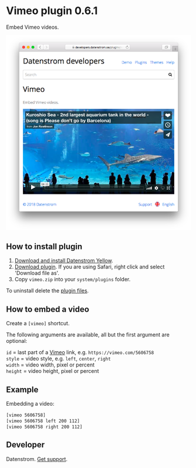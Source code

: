 Vimeo plugin 0.6.1
==================
Embed Vimeo videos.

<p align="center"><img src="vimeo-screenshot.png?raw=true" alt="Screenshot"></p>

## How to install plugin

1. [Download and install Datenstrom Yellow](https://github.com/datenstrom/yellow/).
2. [Download plugin](https://github.com/datenstrom/yellow-plugins/raw/master/zip/vimeo.zip). If you are using Safari, right click and select 'Download file as'.
3. Copy `vimeo.zip` into your `system/plugins` folder.

To uninstall delete the [plugin files](update.ini).

## How to embed a video

Create a `[vimeo]` shortcut.
 
The following arguments are available, all but the first argument are optional:

`id` = last part of a [Vimeo](https://www.vimeo.com) link, e.g. `https://vimeo.com/5606758`  
`style` = video style, e.g. `left`, `center`, `right`  
`width` = video width, pixel or percent  
`height` = video height, pixel or percent   
 
## Example

Embedding a video:

    [vimeo 5606758]
    [vimeo 5606758 left 200 112]
    [vimeo 5606758 right 200 112]

## Developer

Datenstrom. [Get support](https://developers.datenstrom.se/help/support).
